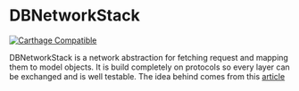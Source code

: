 # DBNetworkStack

[![Carthage Compatible](https://img.shields.io/badge/Carthage-compatible-4BC51D.svg?style=flat)](https://github.com/Carthage/Carthage)


DBNetworkStack is a network abstraction for fetching request and mapping them to model objects. It is build completely on protocols so every layer can be exchanged and is well testable. The idea behind comes from this [article](https://talk.objc.io/episodes/S01E01-networking)  
